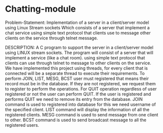 # Chatting-module

Problem-Statement: Implementation of a server in a client/server model using Linux Stream sockets Which consists of a server that implement a chat service using simple text protocol that clients use to message other clients on the service through telnet message.


DESCRIPTION: A C program to support the server in a client/server model using LINUX stream sockets. The program will consist of a server that will implement a service (like a chat room). using simple text protocol that clients can use through telnet to message to other clients on the service. We have implemented this project using threads, for every client that is connected will be a separate thread to execute their requirements. To perform JOIN, LIST, MESG, BCST user must registered that means their record must be in the database. If they are not registered, we request them to register to perform the operations. For QUIT operation regardless of user registered or not the user can perform QUIT. If the user is registered and performs QUIT we need to remove its entry from the database. JOIN command is used to registered into database for this we need username of the specified client. LIST command will display the information of all the registered clients. MESG command is used to send message from one client to other. BCST command is used to send broadcast message to all the registered users.

